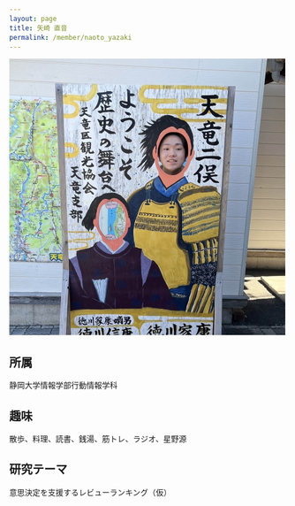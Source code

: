 ```yaml
---
layout: page
title: 矢崎 直音
permalink: /member/naoto_yazaki
---
```


![写真](/assets/img/members/naoto_yazaki.jpg "矢崎")

## 所属
静岡大学情報学部行動情報学科

## 趣味
散歩、料理、読書、銭湯、筋トレ、ラジオ、星野源

## 研究テーマ
意思決定を支援するレビューランキング（仮）